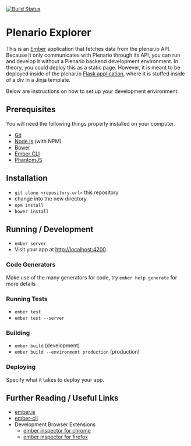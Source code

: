 [![Build Status](https://travis-ci.org/UrbanCCD-UChicago/plenario-explorer.svg?branch=master)](https://travis-ci.org/UrbanCCD-UChicago/plenario-explorer)
# Plenario Explorer

This is an [Ember](http://emberjs.com/) application that fetches data from the plenar.io API.
Because it only communicates with Plenario through its API, you can run and develop it
without a Plenario backend development environment.
In theory, you could deploy this as a static page.
However, it is meant to be deployed inside of the plenar.io [Flask application](https://github.com/UrbanCCD-UChicago/plenario),
where it is stuffed inside of a div in a Jinja template.

Below are instructions on how to set up your development environment.

## Prerequisites

You will need the following things properly installed on your computer.

* [Git](http://git-scm.com/)
* [Node.js](http://nodejs.org/) (with NPM)
* [Bower](http://bower.io/)
* [Ember CLI](http://www.ember-cli.com/)
* [PhantomJS](http://phantomjs.org/)

## Installation

* `git clone <repository-url>` this repository
* change into the new directory
* `npm install`
* `bower install`

## Running / Development

* `ember server`
* Visit your app at [http://localhost:4200](http://localhost:4200).

### Code Generators

Make use of the many generators for code, try `ember help generate` for more details

### Running Tests

* `ember test`
* `ember test --server`

### Building

* `ember build` (development)
* `ember build --environment production` (production)

### Deploying

Specify what it takes to deploy your app.

## Further Reading / Useful Links

* [ember.js](http://emberjs.com/)
* [ember-cli](http://www.ember-cli.com/)
* Development Browser Extensions
  * [ember inspector for chrome](https://chrome.google.com/webstore/detail/ember-inspector/bmdblncegkenkacieihfhpjfppoconhi)
  * [ember inspector for firefox](https://addons.mozilla.org/en-US/firefox/addon/ember-inspector/)

